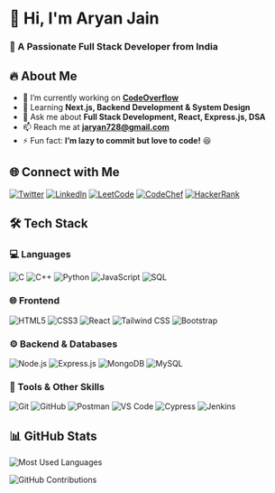 # 👋 Hi, I'm Aryan Jain

### 🚀 A Passionate Full Stack Developer from India

## 🔥 About Me

- 🔭 I’m currently working on **[CodeOverflow](https://github.com/jaryan728/CodeOverflow)**
- 🌱 Learning **Next.js, Backend Development & System Design**
- 💬 Ask me about **Full Stack Development, React, Express.js, DSA**
- 📫 Reach me at **[jaryan728@gmail.com](mailto:jaryan728@gmail.com)**
- ⚡ Fun fact: **I’m lazy to commit but love to code!** 😆

## 🌐 Connect with Me

[![Twitter](https://img.shields.io/badge/Twitter-%231DA1F2.svg?style=for-the-badge&logo=twitter&logoColor=white)](https://twitter.com/jaryan728)
[![LinkedIn](https://img.shields.io/badge/LinkedIn-%230A66C2.svg?style=for-the-badge&logo=linkedin&logoColor=white)](https://linkedin.com/in/aryan-jain08)
[![LeetCode](https://img.shields.io/badge/LeetCode-%23007ACC.svg?style=for-the-badge&logo=leetcode&logoColor=white)](https://www.leetcode.com/jain042003)
[![CodeChef](https://img.shields.io/badge/CodeChef-%23FFA116.svg?style=for-the-badge&logo=codechef&logoColor=white)](https://www.codechef.com/users/ary0804)
[![HackerRank](https://img.shields.io/badge/HackerRank-%2329A71A.svg?style=for-the-badge&logo=hackerrank&logoColor=white)](https://www.hackerrank.com/aryanjain072)

## 🛠 Tech Stack

### 💻 Languages

![C](https://img.shields.io/badge/C-%2300599C.svg?style=for-the-badge&logo=c&logoColor=white)
![C++](https://img.shields.io/badge/C++-%2300599C.svg?style=for-the-badge&logo=c%2B%2B&logoColor=white)
![Python](https://img.shields.io/badge/Python-%233776AB.svg?style=for-the-badge&logo=python&logoColor=white)
![JavaScript](https://img.shields.io/badge/JavaScript-%23F7DF1E.svg?style=for-the-badge&logo=javascript&logoColor=black)
![SQL](https://img.shields.io/badge/SQL-%23025E8C.svg?style=for-the-badge&logo=postgresql&logoColor=white)

### 🌐 Frontend

![HTML5](https://img.shields.io/badge/HTML5-%23E34F26.svg?style=for-the-badge&logo=html5&logoColor=white)
![CSS3](https://img.shields.io/badge/CSS3-%231572B6.svg?style=for-the-badge&logo=css3&logoColor=white)
![React](https://img.shields.io/badge/React-%2361DAFB.svg?style=for-the-badge&logo=react&logoColor=black)
![Tailwind CSS](https://img.shields.io/badge/TailwindCSS-%2306B6D4.svg?style=for-the-badge&logo=tailwindcss&logoColor=white)
![Bootstrap](https://img.shields.io/badge/Bootstrap-%23563D7C.svg?style=for-the-badge&logo=bootstrap&logoColor=white)

### ⚙ Backend & Databases

![Node.js](https://img.shields.io/badge/Node.js-%23339933.svg?style=for-the-badge&logo=node.js&logoColor=white)
![Express.js](https://img.shields.io/badge/Express.js-%23000000.svg?style=for-the-badge&logo=express&logoColor=white)
![MongoDB](https://img.shields.io/badge/MongoDB-%2347A248.svg?style=for-the-badge&logo=mongodb&logoColor=white)
![MySQL](https://img.shields.io/badge/MySQL-%234479A1.svg?style=for-the-badge&logo=mysql&logoColor=white)

### 🔧 Tools & Other Skills

![Git](https://img.shields.io/badge/Git-%23F05032.svg?style=for-the-badge&logo=git&logoColor=white)
![GitHub](https://img.shields.io/badge/GitHub-%23181717.svg?style=for-the-badge&logo=github&logoColor=white)
![Postman](https://img.shields.io/badge/Postman-%23FF6C37.svg?style=for-the-badge&logo=postman&logoColor=white)
![VS Code](https://img.shields.io/badge/VS%20Code-%23007ACC.svg?style=for-the-badge&logo=visual-studio-code&logoColor=white)
![Cypress](https://img.shields.io/badge/Cypress-%23007ACC.svg?style=for-the-badge&logo=cypress&logoColor=white)
![Jenkins](https://img.shields.io/badge/Jenkins-%23D24939.svg?style=for-the-badge&logo=jenkins&logoColor=white)

## 📊 GitHub Stats

![Most Used Languages](https://github-readme-stats.vercel.app/api/top-langs/?username=jaryan728&layout=compact&theme=dark&hide_border=true)

![GitHub Contributions](https://github-readme-activity-graph.vercel.app/graph?username=jaryan728&theme=react-dark)

